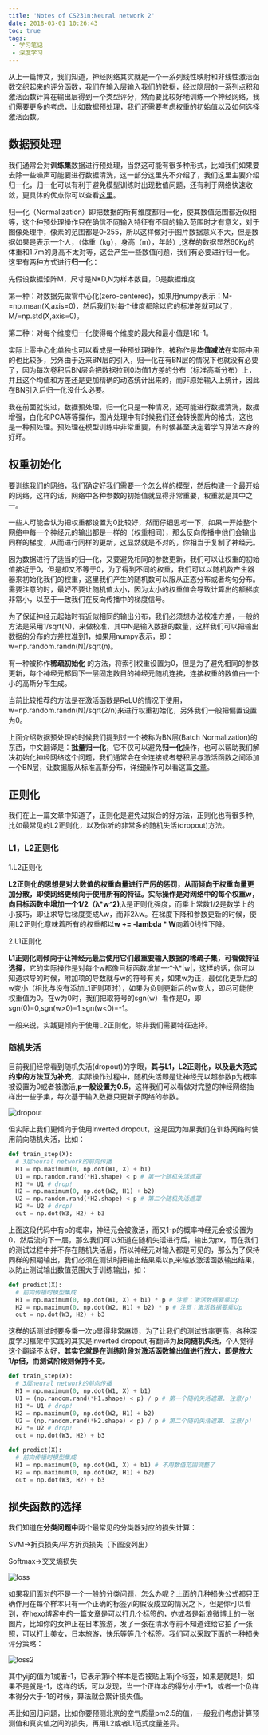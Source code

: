 ```yaml
---
title: 'Notes of CS231n:Neural network 2'
date: 2018-03-01 10:26:43
toc: true
tags:
 - 学习笔记
 - 深度学习
---
```


  从上一篇博文，我们知道，神经网络其实就是一个一系列线性映射和非线性激活函数交织起来的评分函数，我们在输入层输入我们的数据，经过隐层的一系列点积和激活函数计算在输出层得到一个类型评分，然而要比较好地训练一个神经网络，我们需要更多的考虑，比如数据预处理，我们还需要考虑权重的初始值以及如何选择激活函数。

## 数据预处理

  我们通常会对**训练集**数据进行预处理，当然这可能有很多种形式，比如我们如果要去除一些噪声可能要进行数据清洗，这一部分这里先不介绍了，我们这里主要介绍归一化，归一化可以有利于避免模型训练时出现数值问题，还有利于网络快速收敛，更具体的优点你可以查看[这里](http://nnetinfo.com/nninfo/showText.jsp?id=37)。

  归一化（Normalization）即把数据的所有维度都归一化，使其数值范围都近似相等，这个种预处理操作只在确信不同输入特征有不同的输入范围时才有意义，对于图像处理中，像素的范围都是0-255，所以这样做对于图片数据意义不大，但是数据如果是表示一个人，（体重（kg），身高（m），年龄）,这样的数据显然60Kg的体重和1.7m的身高不太对等，这会产生一些数值问题，我们有必要进行归一化。这里有两种方式进行**归一化**：

先假设数据矩阵M，尺寸是N*D,N为样本数目，D是数据维度

第一种：对数据先做零中心化(zero-centered)，如果用numpy表示：M-=np.mean(X,axis=0)，然后我们对每个维度都除以它的标准差就可以了，M/=np.std(X,axis=0)。

第二种：对每个维度归一化使得每个维度的最大和最小值是1和-1。

<!--more-->

  实际上零中心化单独也可以看成是一种预处理操作，被称作是**均值减法**在实际中用的也比较多，另外由于近来BN层的引入，归一化在有BN层的情况下也就没有必要了，因为每次卷积后BN层会把数据拉到0均值1方差的分布（标准高斯分布）上，并且这个均值和方差还是更加精确的动态统计出来的，而非原始输入上统计，因此在BN引入后归一化没什么必要。

  我在前面就说过，数据预处理，归一化只是一种情况，还可能进行数据清洗，数据增强，白化和PCA等等操作，图片处理中有时候我们还会转换图片的格式，这也是一种预处理。预处理在模型训练中非常重要，有时候甚至决定着学习算法本身的好坏。

## 权重初始化

  要训练我们的网络，我们确定好我们需要一个怎么样的模型，然后构建一个最开始的网络，这样的话，网络中各种参数的初始值就显得非常重要，权重就是其中之一。

  一些人可能会认为把权重都设置为0比较好，然而仔细思考一下，如果一开始整个网络中每一个神经元的输出都是一样的（权重相同），那么反向传播中他们会输出同样的梯度，从而进行同样的更新，这显然就是不对的，你相当于复制了神经元。

  因为数据进行了适当的归一化，又要避免相同的参数更新，我们可以让权重的初始值接近于0，但是却又不等于0，为了得到不同的权重，我们可以以随机数产生器器来初始化我们的权重，这里我们产生的随机数可以服从正态分布或者均匀分布。需要注意的时，最好不要让随机值太小，因为太小的权重值会导致计算出的额梯度非常小，以至于一致我们在反向传播中的梯度信号。

  为了保证神经元起始时有近似相同的输出分布，我们必须想办法校准方差，一般的方法是采用1/sqrt(N)，来做校准，其中N是输入数据的数量，这样我们可以把输出数据的分布的方差校准到1，如果用numpy表示，即：w=np.random.randn(N)/sqrt(n)。

  有一种被称作**稀疏初始化** 的方法，将索引权重设置为0，但是为了避免相同的参数更新，每个神经元都同下一层固定数目的神经元随机连接，连接权重的数值由一个小的高斯分布生成。

  当前比较推荐的方法是在激活函数是ReLU的情况下使用，w=np.random.randn(N)/sqrt(2/n)来进行权重初始化，另外我们一般把偏置设置为0。

  上面介绍数据预处理的时候我们提到过一个被称为BN层(Batch Normalization)的东西，中文翻译是：**批量归一化**，它不仅可以避免**归一化**操作，也可以帮助我们解决初始化神经网络这个问题，我们通常会在全连接或者卷积层与激活函数之间添加一个BN层，让数据服从标准高斯分布，详细操作可以看这篇[文章](https://arxiv.org/abs/1502.03167)。

## 正则化

  我们在上一篇文章中知道了，正则化是避免过拟合的好方法，正则化也有很多种,比如最常见的L2正则化，以及你听的非常多的随机失活(dropout)方法。

### L1，L2正则化

1.L2正则化

  **L2正则化的思想是对大数值的权重向量进行严厉的惩罚，从而倾向于权重向量更加分散，即使网络更倾向于使用所有的特征。**实际操作是对网络中的每个权重w，向目标函数中增加一个**1/2（λ*w^2)**,λ是正则化强度，而乘上常数1/2是数学上的小技巧，即让求导后梯度变成λw，而非2λw。在梯度下降和参数更新的时候，使用L2正则化意味着所有的权重都以**w += -lambda \* W**向着0线性下降。

2.L1正则化

  **L1正则化则倾向于让神经元最后使用它们最重要输入数据的稀疏子集，可看做特征选择**，它的实际操作是对每个w都像目标函数增加一个λ*|w|，这样的话，你可以知道求导的时候，附加项的导数就与w的符号有关，如果w为正，最优化更新后的w变小（相比与没有添加L1正则项时），如果为负则更新后的w变大，即尽可能使权重值为0。在w为0时，我们把取符号的sgn(w）看作是0，即sgn(0)=0,sgn(w>0)=1,sgn(w<0)=-1。

一般来说，实践更倾向于使用L2正则化，除非我们需要特征选择。

### 随机失活

  目前我们经常看到随机失活(dropout)的字眼，**其与L1，L2正则化，以及最大范式约束的方法互为补充**，实际操作过程中，随机失活即是让神经元以超参数p为概率被设置为0或者被激活,**p一般设置为0.5**，这样我们可以看做对完整的神经网络抽样出一些子集，每次基于输入数据只更新子网络的参数。

![dropout](\img\dropout.jpg)

  但实际上我们更倾向于使用Inverted dropout，这是因为如果我们在训练网络时使用前向随机失活，比如：

```python
def train_step(X):
  # 3层neural network的前向传播
  H1 = np.maximum(0, np.dot(W1, X) + b1)
  U1 = np.random.rand(*H1.shape) < p # 第一个随机失活遮罩
  H1 *= U1 # drop!
  H2 = np.maximum(0, np.dot(W2, H1) + b2)
  U2 = np.random.rand(*H2.shape) < p # 第二个随机失活遮罩
  H2 *= U2 # drop!
  out = np.dot(W3, H2) + b3
```

  上面这段代码中有p的概率，神经元会被激活，而又1-p的概率神经元会被设置为0，然后流向下一层，那么我们可以知道在随机失活进行后，输出为px，而在我们的测试过程中并不存在随机失活层，所以神经元对输入都是可见的，那么为了保持同样的预期输出，我们必须在测试时把输出结果乘以p,来缩放激活函数输出结果，以防止测试输出数值范围大于训练输出，如：

```python
def predict(X):
  # 前向传播时模型集成
  H1 = np.maximum(0, np.dot(W1, X) + b1) * p # 注意：激活数据要乘以p
  H2 = np.maximum(0, np.dot(W2, H1) + b2) * p # 注意：激活数据要乘以p
  out = np.dot(W3, H2) + b3
```

  这样的话测试时要多乘一次p显得非常麻烦，为了让我们的测试效率更高，各种深度学习框架中实践的其实是inverted dropout,有翻译为**反向随机失活**，个人觉得这个翻译不太好，**其实它就是在训练阶段对激活函数输出值进行放大，即是放大1/p倍，而测试阶段则保持不变。**

```python
def train_step(X):
  # 3层neural network的前向传播
  H1 = np.maximum(0, np.dot(W1, X) + b1)
  U1 = (np.random.rand(*H1.shape) < p) / p # 第一个随机失活遮罩. 注意/p!
  H1 *= U1 # drop!
  H2 = np.maximum(0, np.dot(W2, H1) + b2)
  U2 = (np.random.rand(*H2.shape) < p) / p # 第二个随机失活遮罩. 注意/p!
  H2 *= U2 # drop!
  out = np.dot(W3, H2) + b3

def predict(X):
  # 前向传播时模型集成
  H1 = np.maximum(0, np.dot(W1, X) + b1) # 不用数值范围调整了
  H2 = np.maximum(0, np.dot(W2, H1) + b2)
  out = np.dot(W3, H2) + b3
```

## 损失函数的选择

  我们知道在**分类问题中**两个最常见的分类器对应的损失计算：

  SVM->折页损失/平方折页损失（下图没列出）

  Softmax->交叉熵损失

![loss](\img\loss.jpg)

  如果我们面对的不是一个一般的分类问题，怎么办呢？上面的几种损失公式都只正确作用在每个样本只有一个正确的标签yi的假设成立的情况之下。但是你可以看到，在hexo博客中的一篇文章是可以打几个标签的，亦或者是新浪微博上的一张图片，比如你的女神正在日本旅游，发了一张在清水寺前不知道谁给它拍了一张照，可以打上美女，日本旅游，快乐等等几个标签。我们可以采取下面的一种损失评分策略：

![loss2](\img\loss2.png)

其中yij的值为1或者-1，它表示第i个样本是否被贴上第j个标签，如果是就是1，如果不是就是-1，这样的话，可以发现，当一个正样本的得分小于+1，或者一个负样本得分大于-1的时候，算法就会累计损失值。

  再比如回归问题，比如你要预测北京的空气质量pm2.5的值，一般我们考虑计算预测值和真实值之间的损失，再用L2或者L1范式度量差异。





















